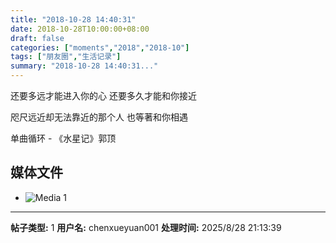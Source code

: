 ```yaml
---
title: "2018-10-28 14:40:31"
date: 2018-10-28T10:00:00+08:00
draft: false
categories: ["moments","2018","2018-10"]
tags: ["朋友圈","生活记录"]
summary: "2018-10-28 14:40:31..."
---
```


还要多远才能进入你的心
还要多久才能和你接近

咫尺远近却无法靠近的那个人
也等著和你相遇

单曲循环 - 《水星记》郭顶

## 媒体文件

- ![Media 1](/Moments/photos/2018-10-28/201810281440310.jpg)

---

**帖子类型:** 1
**用户名:** chenxueyuan001
**处理时间:** 2025/8/28 21:13:39